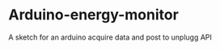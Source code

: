 Arduino-energy-monitor
======================

A sketch for an arduino acquire data and post to unplugg API